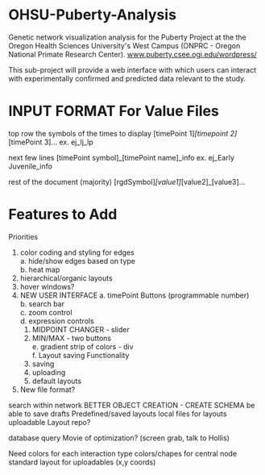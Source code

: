 OHSU-Puberty-Analysis
=====================

Genetic network visualization analysis for the Puberty Project at the the Oregon Health Sciences University's West Campus (ONPRC - Oregon National Primate Research Center).
www.puberty.csee.ogi.edu/wordpress/

This sub-project will provide a web interface with which users can interact with experimentally confirmed and predicted data relevant to the study.


INPUT FORMAT For Value Files
============================
top row
the symbols of the times to display
[timePoint 1]_[timepoint 2]_[timePoint 3]...
ex. ej_lj_lp 

next few lines
[timePoint symbol]_[timePoint name]_info
ex. ej_Early Juvenile_info

rest of the document (majority)
[rgdSymbol]_[value1]_[value2]_[value3]...


Features to Add
===============
Priorities
  1. color coding and styling for edges<br>
    a. hide/show edges based on type<br>
    b. heat map
  2. hierarchical/organic layouts
  3. hover windows?
  4. NEW USER INTERFACE
    a. timePoint Buttons (programmable number)<br>
    b. search bar<br>
    c. zoom control<br>
    d. expression controls<br>
      1. MIDPOINT CHANGER - slider<br>
      2. MIN/MAX - two buttons<br>
    e. gradient strip of colors - div<br>
    f. Layout saving Functionality
      1. saving<br>
      2. uploading<br>
      3. default layouts<br>
  5. New file format?

  search within network
  BETTER OBJECT CREATION - CREATE SCHEMA
  be able to save drafts
    Predefined/saved layouts
    local files for layouts
    uploadable
    Layout repo?

  database query
  Movie of optimization? (screen grab, talk to Hollis)

Need
  colors for each interaction type
  colors/chapes for central node
  standard layout for uploadables (x,y coords)

